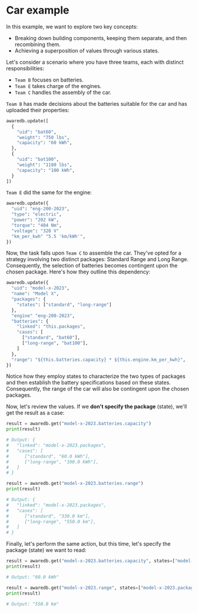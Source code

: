 # Car example

In this example, we want to explore two key concepts:

* Breaking down building components, keeping them separate, and then recombining them.
* Achieving a superposition of values through various states.

Let's consider a scenario where you have three teams, each with distinct responsibilities:

* `Team B` focuses on batteries.
* `Team E` takes charge of the engines.
* `Team C` handles the assembly of the car.


`Team B` has made decisions about the batteries suitable for the car and has uploaded their properties:

```python
awaredb.update([
  {
    "uid": "bat60",
    "weight": "750 lbs",
    "capacity": "60 kWh",
  },
  {
    "uid": "bat100",
    "weight": "1180 lbs",
    "capacity": "100 kWh",
  }
])
```

`Team E` did the same for the engine:

```python
awaredb.update({
  "uid": "eng-200-2023",
  "type": "electric",
  "power": "202 kW",
  "torque": "404 Nm",
  "voltage": "320 V"
  "km_per_kwh" "5.5 'km/kWh'",
})
```

Now, the task falls upon `Team C` to assemble the car. They've opted for a strategy
involving two distinct packages: Standard Range and Long Range. Consequently,
the selection of batteries becomes contingent upon the chosen package.
Here's how they outline this dependency:

```python
awaredb.update({
  "uid": "model-x-2023",
  "name": "Model X",
  "packages": {
    "states": ["standard", "long-range"]
  },
  "engine" "eng-200-2023",
  "batteries": {
    "linked": "this.packages",
    "cases": [
      ["standard", "bat60"],
      ["long-range", "bat100"],
    ]
  },
  "range": "${this.batteries.capacity} * ${this.engine.km_per_kwh}",
})
```

Notice how they employ states to characterize the two types of packages
and then establish the battery specifications based on these states.
Consequently, the range of the car will also be contingent upon the chosen packages.

Now, let's review the values. If we **don't specify the package** (state), we'll get the result as a case:

```python
result = awaredb.get("model-x-2023.batteries.capacity")
print(result)

# Output: {
#   "linked": "model-x-2023.packages",
#   "cases": [
#      ["standard", "60.0 kWh"],
#      ["long-range", "100.0 kWh"],
#   ]
# }

result = awaredb.get("model-x-2023.batteries.range")
print(result)

# Output: {
#   "linked": "model-x-2023.packages",
#   "cases": [
#      ["standard", "330.0 km"],
#      ["long-range", "550.0 km"],
#   ]
# }
```

Finally, let's perform the same action, but this time, let's specify the package (state) we want to read:

```python
result = awaredb.get("model-x-2023.batteries.capacity", states=["model-x-2023.packages.standard"])
print(result)

# Output: "60.0 kWh"

result = awaredb.get("model-x-2023.range", states=["model-x-2023.packages.long-range"])
print(result)

# Output: "550.0 km"
```
